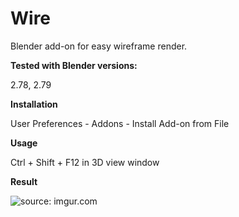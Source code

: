 # Wire

Blender add-on for easy wireframe render.

**Tested with Blender versions:**

2.78, 2.79

**Installation**

User Preferences - Addons - Install Add-on from File
    
**Usage**

Ctrl + Shift + F12 in 3D view window

**Result**

<img src="http://i.imgur.com/h1GQgLH.jpg" title="source: imgur.com">

